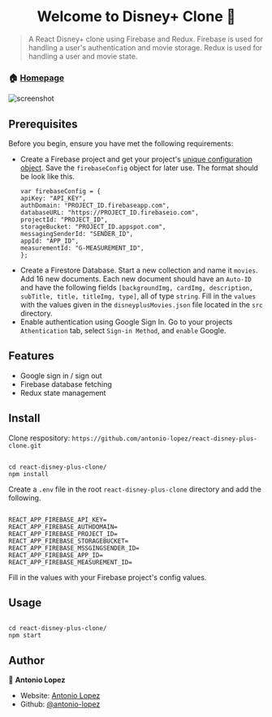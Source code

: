<h1 align="center">Welcome to Disney+ Clone 👋</h1>
<p>
</p>

> A React Disney+ clone using Firebase and Redux. Firebase is used for handling a user's authentication and movie storage. Redux is used for handling a user and movie state.

### 🏠 [Homepage](https://antonio-disneyplus-clone.netlify.app)

![screenshot]()

## Prerequisites

Before you begin, ensure you have met the following requirements:

- Create a Firebase project and get your project's [unique configuration object](https://firebase.google.com/docs/web/setup). Save the `firebaseConfig` object for later use. The format should be look like this.
  ```
  var firebaseConfig = {
  apiKey: "API_KEY",
  authDomain: "PROJECT_ID.firebaseapp.com",
  databaseURL: "https://PROJECT_ID.firebaseio.com",
  projectId: "PROJECT_ID",
  storageBucket: "PROJECT_ID.appspot.com",
  messagingSenderId: "SENDER_ID",
  appId: "APP_ID",
  measurementId: "G-MEASUREMENT_ID",
  };
  ```
- Create a Firestore Database. Start a new collection and name it `movies`. Add 16 new documents. Each new document should have an `Auto-ID` and have the following fields `[backgroundImg, cardImg, description, subTitle, title, titleImg, type]`, all of type `string`. Fill in the `values` with the values given in the `disneyplusMovies.json` file located in the `src` directory.
- Enable authentication using Google Sign In. Go to your projects `Athentication` tab, select `Sign-in Method`, and `enable` Google.

## Features

- Google sign in / sign out
- Firebase database fetching
- Redux state management

## Install

Clone respository: `https://github.com/antonio-lopez/react-disney-plus-clone.git`

```

cd react-disney-plus-clone/
npm install

```

Create a `.env` file in the root `react-disney-plus-clone` directory and add the following.

```

REACT_APP_FIREBASE_API_KEY=
REACT_APP_FIREBASE_AUTHDOMAIN=
REACT_APP_FIREBASE_PROJECT_ID=
REACT_APP_FIREBASE_STORAGEBUCKET=
REACT_APP_FIREBASE_MSSGINGSENDER_ID=
REACT_APP_FIREBASE_APP_ID=
REACT_APP_FIREBASE_MEASUREMENT_ID=

```

Fill in the values with your Firebase project's config values.

## Usage

```

cd react-disney-plus-clone/
npm start

```

## Author

👤 **Antonio Lopez**

- Website: [Antonio Lopez](https://www.antoniolopez.me/)
- Github: [@antonio-lopez](https://github.com/antonio-lopez)
